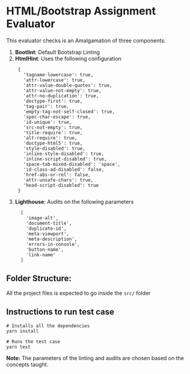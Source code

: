 # HTML/Bootstrap Assignment Evaluator

This evaluator checks is an Amalgamation of three components:
  1. **Bootlint**: Default Bootstrap Linting
  2. **HtmlHint**: Uses the following configuration
     ```
      {
        'tagname-lowercase': true,
        'attr-lowercase': true,
        'attr-value-double-quotes': true,
        'attr-value-not-empty': true,
        'attr-no-duplication': true,
        'doctype-first': true,
        'tag-pair': true,
        'empty-tag-not-self-closed': true,
        'spec-char-escape': true,
        'id-unique': true,
        'src-not-empty': true,
        'title-require': true,
        'alt-require': true,
        'doctype-html5': true,
        'style-disabled': true,
        'inline-style-disabled': true,
        'inline-script-disabled': true,
        'space-tab-mixed-disabled': 'space',
        'id-class-ad-disabled': false,
        'href-abs-or-rel': false,
        'attr-unsafe-chars': true,
        'head-script-disabled': true
      }
     ``` 
  3. **Lighthouse**: Audits on the following parameters
      ```
        [
          'image-alt',
          'document-title',
          'duplicate-id',
          'meta-viewport',
          'meta-description',
          'errors-in-console',
          'button-name',
          'link-name'
        ]
      ```

## Folder Structure:
All the project files is expected to go inside the `src/` folder 

## Instructions to run test case
```
# Installs all the dependencies
yarn install

# Runs the test case
yarn test
```

**Note:** The parameters of the linting and audits are chosen based on the concepts taught.